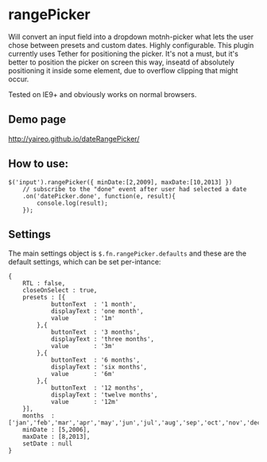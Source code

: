 rangePicker
========

Will convert an input field into a dropdown motnh-picker what lets the user chose between presets and custom dates.
Highly configurable. This plugin currently uses Tether for positioning the picker. It's not a must, but it's better
to position the picker on screen this way, inseatd of absolutely positioning it inside some element, due to overflow clipping
that might occur.

Tested on IE9+ and obviously works on normal browsers.

## Demo page
http://yaireo.github.io/dateRangePicker/

## How to use:
    $('input').rangePicker({ minDate:[2,2009], maxDate:[10,2013] })
        // subscribe to the "done" event after user had selected a date
        .on('datePicker.done', function(e, result){
            console.log(result);
        });


## Settings

The main settings object is `$.fn.rangePicker.defaults` and these are the default settings, which can be set per-intance:

    {
        RTL : false,
        closeOnSelect : true,
        presets : [{
                buttonText  : '1 month',
                displayText : 'one month',
                value       : '1m'
            },{
                buttonText  : '3 months',
                displayText : 'three months',
                value       : '3m'
            },{
                buttonText  : '6 months',
                displayText : 'six months',
                value       : '6m'
            },{
                buttonText  : '12 months',
                displayText : 'twelve months',
                value       : '12m'
        }],
        months  : ['jan','feb','mar','apr','may','jun','jul','aug','sep','oct','nov','dec'],
        minDate : [5,2006],
        maxDate : [8,2013],
        setDate : null
    }